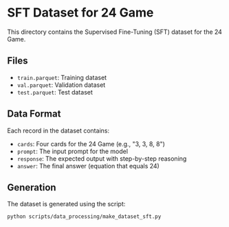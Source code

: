 # SFT Dataset for 24 Game

This directory contains the Supervised Fine-Tuning (SFT) dataset for the 24 Game.

## Files

- `train.parquet`: Training dataset
- `val.parquet`: Validation dataset
- `test.parquet`: Test dataset

## Data Format

Each record in the dataset contains:
- `cards`: Four cards for the 24 Game (e.g., "3, 3, 8, 8")
- `prompt`: The input prompt for the model
- `response`: The expected output with step-by-step reasoning
- `answer`: The final answer (equation that equals 24)

## Generation

The dataset is generated using the script:
```bash
python scripts/data_processing/make_dataset_sft.py
```
